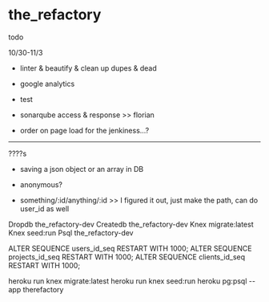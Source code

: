 # the_refactory

todo

10/30-11/3

- linter & beautify & clean up dupes & dead

- google analytics
- test

- sonarqube access & response >> florian

- order on page load for the jenkiness...?

*************************************

????s
  - saving a json object or an array in DB
  - anonymous?

  - something/:id/anything/:id >> I figured it out, just make the path, can do user_id as well



  Dropdb the_refactory-dev
  Createdb	the_refactory-dev
  Knex migrate:latest
  Knex seed:run
  Psql the_refactory-dev

  ALTER SEQUENCE users_id_seq RESTART WITH 1000;
  ALTER SEQUENCE projects_id_seq RESTART WITH 1000;
  ALTER SEQUENCE clients_id_seq RESTART WITH 1000;

  heroku run knex migrate:latest
  heroku run knex seed:run
  heroku pg:psql --app therefactory

